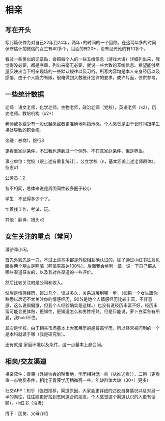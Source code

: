 # 相亲

## 写在开头

写此篇仅作为对自己22年到24年，两年+的时间的一个回顾。在这两年多的时间保守估计加微信的女生有40多个，见面的有20+，没有见光死的有10多个。

看过一些类似的记录贴，会把每个人的一些五维信息（游戏术语）详细列出来，我觉得没必要，都是序章，列出来毫无必要，就说一些大致的笼统信息。希望能够尽量反映出当下相亲现场的一些默认规律以及习俗。所写内容均是本人亲身经历以及感悟，由于个人能力有限，很难做到大数统计定律的要求，或许片面，仅供参考。



## 一些统计数据

老师：语文老师，化学老师，生物老师，政治老师（党校），英语老师（x2），历史老师。教培机构（x2+）

老师或多或少有一股优越感或者更准确地叫指示感。个人感觉是由于长时间跟学生相处导致的职业病。



金融：券商1，银行3

更看重家庭条件，不过我也遇到过一个例外，不在意家庭条件，但是养鱼。



事业单位：党校（跟上述有重复统计），公立学校（n，基本涵盖上述老师群体），杂志x1

公务员：2

各不相同，总体来说是周围同性较多圈子较小



学生：不记得多少个了。

忙着找工作、考试、玩。





其他：翻译、猎头x2



## 女生关注的重点（常问）

潘驴邓小闲。

首先外貌先是一刀，不过上述基本都是外貌相互确认过的，除了通过小红书征友见面得两个朋友是照骗（照骗率高达100%）。后面我会单列一章，说一下自己都从哪些渠道征友的，以及我对各渠道的一些评价。

然后比较关注的是公司和收入。

然后是情感经历，谈过几个，谈过多久，关系进展到哪一步。（如果一个女生跟你熟悉以后还不太关注你的情感经历，90%是她个人情感经历比较丰富，不好意思，这么说很偏激，但我个人经验确实是这样。）也没有说经历丰富不好，经历丰富可能会更体贴，更知性，更知道怎么和男性相处。但是只能说，萝卜白菜各有所爱，我hold不住。

其次是学校。由于相亲市场基本上大家展示的是最高学历，所以经常被问到的一个是本科就读于哪（我是研究生）。

还有就是 家庭环境以及条件，这一点基本上都会问。

## 相亲/交友渠道

相亲软件：青藤（外貌协会的聚集地，学历相对低一些（从推送看）），二狗（更看重一点物质条件，相比于青藤学历稍微高一些，年龄群体大龄（30+）更多）

社交APP：知乎（强烈推荐，渠道原因，大家会更详细的述说自身情况以及对另一半的向往，往往能更好找到志同道合的朋友，个人感觉这个渠道认识的人更有话聊），小红书（垃圾）

线下：朋友、父母介绍



